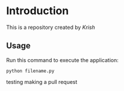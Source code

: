 # Introduction

This is a repository created by *Krish*

## Usage

Run this command to execute the application:

`python filename.py`

testing making a pull request
